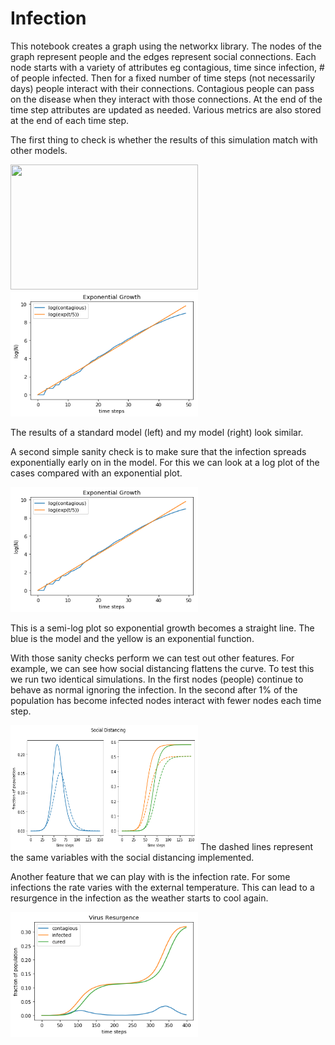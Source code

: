 # Infection

This notebook creates a graph using the networkx library.  The nodes of the graph represent people and the edges represent social connections.  Each node starts with a variety of attributes eg contagious, time since infection, # of people infected.  Then for a fixed number of time steps (not necessarily days) people interact with their connections.  Contagious people can pass on the disease when they interact with those connections.  At the end of the time step attributes are updated as needed. Various metrics are also stored at the end of each time step.


The first thing to check is whether the results of this simulation match with other models.

<img src="https://upload.wikimedia.org/wikipedia/commons/3/32/Sirsys-p9.png" width="300" height="200"> <img src="https://github.com/mkspillane/Infection/blob/master/images/Log_Growth.png" width="300" height="200">

The results of a standard model (left) and my model (right) look similar.  

A second simple sanity check is to make sure that the infection spreads exponentially early on in the model.  For this we can look at a log plot of the cases compared with an exponential plot.  

<img src="https://github.com/mkspillane/Infection/blob/master/images/Log_Growth.png" width="300" height="200">

This is a semi-log plot so exponential growth becomes a straight line.  The blue is the model and the yellow is an exponential function.

With those sanity checks perform we can test out other features.  For example, we can see how social distancing flattens the curve. To test this we run two identical simulations. In the first nodes (people) continue to behave as normal ignoring the infection.  In the second after 1% of the population has become infected nodes interact with fewer nodes each time step. 

<img src="https://github.com/mkspillane/Infection/blob/master/images/social_distancing.png" width="300" height="200">
The dashed lines represent the same variables with the social distancing implemented.

Another feature that we can play with is the infection rate.  For some infections the rate varies with the external temperature.  This can lead to a resurgence in the infection as the weather starts to cool again.

<img src="https://github.com/mkspillane/Infection/blob/master/images/Resurgence.png" width="300" height="200">


